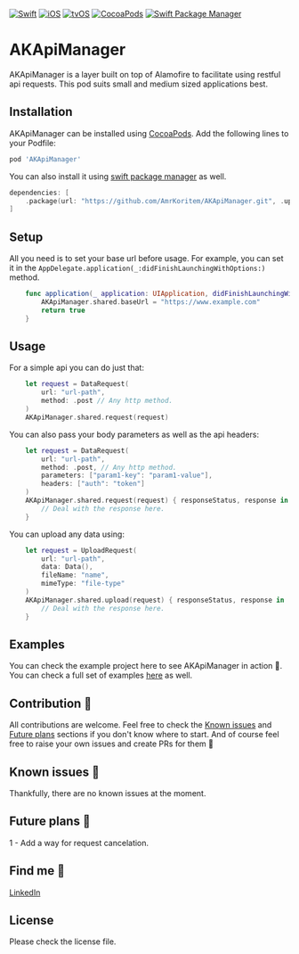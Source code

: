 [![Swift](https://img.shields.io/badge/Swift-5.0+-orange?style=flat-square)](https://img.shields.io/badge/Swift-5.0+-Orange?style=flat-square)
[![iOS](https://img.shields.io/badge/iOS-Platform-blue?style=flat-square)](https://img.shields.io/badge/iOS-Platform-Blue?style=flat-square)
[![tvOS](https://img.shields.io/badge/tvOS-Platform-blue?style=flat-square)](https://img.shields.io/badge/tvOS-Platform-Blue?style=flat-square)
[![CocoaPods](https://img.shields.io/badge/CocoaPods-Support-yellow?style=flat-square)](https://img.shields.io/badge/CocoaPods-Support-Yellow?style=flat-square)
[![Swift Package Manager](https://img.shields.io/badge/Swift_Package_Manager-Support-yellow?style=flat-square)](https://img.shields.io/badge/Swift_Package_Manager-Support-Yellow?style=flat-square)

# AKApiManager

AKApiManager is a layer built on top of Alamofire to facilitate using restful api requests. This pod suits small and medium sized applications best.<br>

## Installation

AKApiManager can be installed using [CocoaPods](https://cocoapods.org). Add the following lines to your Podfile:
```ruby
pod 'AKApiManager'
```

You can also install it using [swift package manager](https://developer.apple.com/documentation/xcode/adding_package_dependencies_to_your_app) as well.
```swift
dependencies: [
    .package(url: "https://github.com/AmrKoritem/AKApiManager.git", .upToNextMajor(from: "1.0.0"))
]
```

## Setup

All you need is to set your base url before usage. For example, you can set it in the `AppDelegate.application(_:didFinishLaunchingWithOptions:)` method.
```swift
    func application(_ application: UIApplication, didFinishLaunchingWithOptions launchOptions: [UIApplication.LaunchOptionsKey: Any]?) -> Bool {
        AKApiManager.shared.baseUrl = "https://www.example.com"
        return true
    }
```

## Usage

For a simple api you can do just that:
```swift
    let request = DataRequest(
        url: "url-path",
        method: .post // Any http method.
    )
    AKApiManager.shared.request(request)
```

You can also pass your body parameters as well as the api headers:
```swift
    let request = DataRequest(
        url: "url-path",
        method: .post, // Any http method.
        parameters: ["param1-key": "param1-value"],
        headers: ["auth": "token"]
    )
    AKApiManager.shared.request(request) { responseStatus, response in
        // Deal with the response here.
    }
```

You can upload any data using:
```swift
    let request = UploadRequest(
        url: "url-path",
        data: Data(),
        fileName: "name",
        mimeType: "file-type"
    )
    AKApiManager.shared.upload(request) { responseStatus, response in
        // Deal with the response here.
    }
```

## Examples

You can check the example project here to see AKApiManager in action 🥳.<br>
You can check a full set of examples [here](https://github.com/AmrKoritem/AKLibrariesExamples) as well.

## Contribution 🎉

All contributions are welcome. Feel free to check the [Known issues](https://github.com/AmrKoritem/AKKeychainManager#known-issues) and [Future plans](https://github.com/AmrKoritem/AKKeychainManager#future-plans) sections if you don't know where to start. And of course feel free to raise your own issues and create PRs for them 💪

## Known issues 🫣

Thankfully, there are no known issues at the moment.

## Future plans 🧐

1 - Add a way for request cancelation.

## Find me 🥰

[LinkedIn](https://www.linkedin.com/in/amr-koritem-976bb0125/)

## License

Please check the license file.
